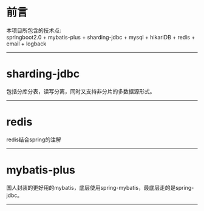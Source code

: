 # 前言
本项目所包含的技术点:  
springboot2.0 + mybatis-plus + sharding-jdbc + mysql + hikariDB + redis + email + logback 

---
# sharding-jdbc
包括分库分表，读写分离，同时又支持非分片的多数据源形式。

---
# redis
redis结合spring的注解


---
# mybatis-plus
国人封装的更好用的mybatis，底层使用spring-mybatis，最底层走的是spring-jdbc。

---
